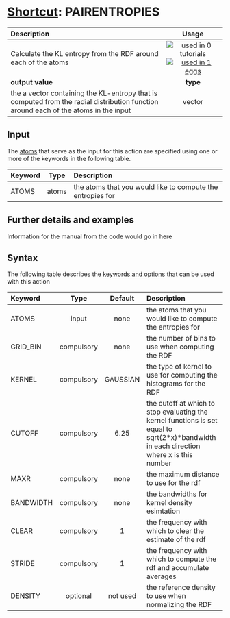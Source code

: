 # [Shortcut](shortcuts.md): PAIRENTROPIES

| Description    | Usage |
|:--------|:--------:|
| Calculate the KL entropy from the RDF around each of the atoms | ![used in 0 tutorials](https://img.shields.io/badge/tutorials-0-red.svg)[![used in 1 eggs](https://img.shields.io/badge/nest-1-green.svg)](https://www.plumed-nest.org/browse.html?search=PAIRENTROPIES)|
 | **output value** | **type** |
| the a vector containing the KL-entropy that is computed from the radial distribution function around each of the atoms in the input | vector |

## Input

The [atoms](specifying_atoms.html) that serve as the input for this action are specified using one or more of the keywords in the following table.

| Keyword |  Type | Description |
|:--------|:------:|:-----------|
| ATOMS | atoms | the atoms that you would like to compute the entropies for |


## Further details and examples 
Information for the manual from the code would go in here 
## Syntax 
The following table describes the [keywords and options](parsing.md) that can be used with this action 

| Keyword | Type | Default | Description |
|:-------|:----:|:-------:|:-----------|
| ATOMS | input | none | the atoms that you would like to compute the entropies for |
| GRID_BIN | compulsory | none | the number of bins to use when computing the RDF |
| KERNEL | compulsory | GAUSSIAN |  the type of kernel to use for computing the histograms for the RDF |
| CUTOFF | compulsory | 6.25 |  the cutoff at which to stop evaluating the kernel functions is set equal to sqrt(2*x)*bandwidth in each direction where x is this number |
| MAXR | compulsory | none | the maximum distance to use for the rdf |
| BANDWIDTH | compulsory | none | the bandwidths for kernel density esimtation |
| CLEAR | compulsory | 1 |  the frequency with which to clear the estimate of the rdf |
| STRIDE | compulsory | 1 |  the frequency with which to compute the rdf and accumulate averages |
| DENSITY | optional | not used | the reference density to use when normalizing the RDF |
